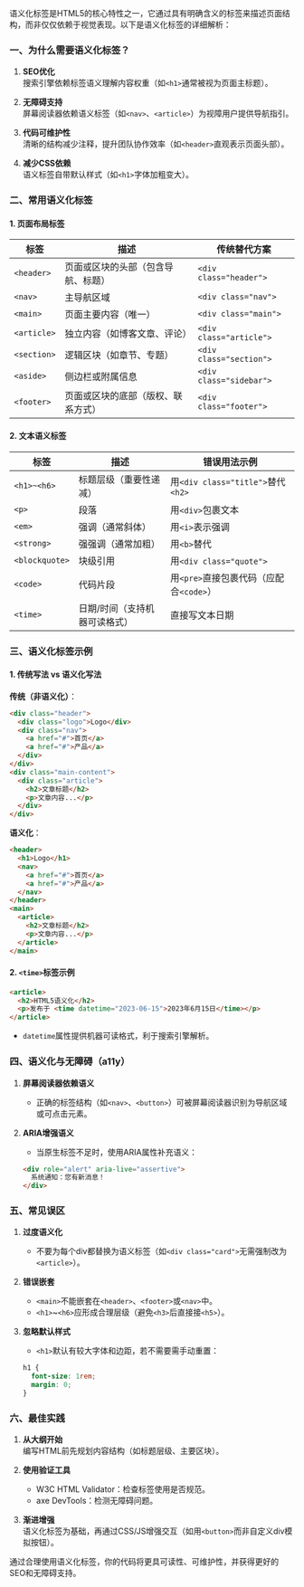 语义化标签是HTML5的核心特性之一，它通过具有明确含义的标签来描述页面结构，而非仅仅依赖于视觉表现。以下是语义化标签的详细解析：


### **一、为什么需要语义化标签？**
1. **SEO优化**  
   搜索引擎依赖标签语义理解内容权重（如`<h1>`通常被视为页面主标题）。

2. **无障碍支持**  
   屏幕阅读器依赖语义标签（如`<nav>`、`<article>`）为视障用户提供导航指引。

3. **代码可维护性**  
   清晰的结构减少注释，提升团队协作效率（如`<header>`直观表示页面头部）。

4. **减少CSS依赖**  
   语义标签自带默认样式（如`<h1>`字体加粗变大）。


### **二、常用语义化标签**
#### 1. **页面布局标签**
| 标签         | 描述                                   | 传统替代方案       |
|--------------|----------------------------------------|--------------------|
| `<header>`   | 页面或区块的头部（包含导航、标题）     | `<div class="header">` |
| `<nav>`      | 主导航区域                             | `<div class="nav">`    |
| `<main>`     | 页面主要内容（唯一）                   | `<div class="main">`   |
| `<article>`  | 独立内容（如博客文章、评论）           | `<div class="article">`|
| `<section>`  | 逻辑区块（如章节、专题）               | `<div class="section">`|
| `<aside>`    | 侧边栏或附属信息                       | `<div class="sidebar">`|
| `<footer>`   | 页面或区块的底部（版权、联系方式）     | `<div class="footer">` |

#### 2. **文本语义标签**
| 标签         | 描述                                   | 错误用法示例       |
|--------------|----------------------------------------|--------------------|
| `<h1>~<h6>`  | 标题层级（重要性递减）                 | 用`<div class="title">`替代`<h2>` |
| `<p>`        | 段落                                   | 用`<div>`包裹文本  |
| `<em>`       | 强调（通常斜体）                       | 用`<i>`表示强调    |
| `<strong>`   | 强强调（通常加粗）                     | 用`<b>`替代        |
| `<blockquote>`| 块级引用                              | 用`<div class="quote">` |
| `<code>`     | 代码片段                               | 用`<pre>`直接包裹代码（应配合`<code>`） |
| `<time>`     | 日期/时间（支持机器可读格式）          | 直接写文本日期     |


### **三、语义化标签示例**
#### 1. **传统写法 vs 语义化写法**
**传统（非语义化）**：
```html
<div class="header">
  <div class="logo">Logo</div>
  <div class="nav">
    <a href="#">首页</a>
    <a href="#">产品</a>
  </div>
</div>
<div class="main-content">
  <div class="article">
    <h2>文章标题</h2>
    <p>文章内容...</p>
  </div>
</div>
```

**语义化**：
```html
<header>
  <h1>Logo</h1>
  <nav>
    <a href="#">首页</a>
    <a href="#">产品</a>
  </nav>
</header>
<main>
  <article>
    <h2>文章标题</h2>
    <p>文章内容...</p>
  </article>
</main>
```

#### 2. **`<time>`标签示例**
```html
<article>
  <h2>HTML5语义化</h2>
  <p>发布于 <time datetime="2023-06-15">2023年6月15日</time></p>
</article>
```
- `datetime`属性提供机器可读格式，利于搜索引擎解析。


### **四、语义化与无障碍（a11y）**
1. **屏幕阅读器依赖语义**  
   - 正确的标签结构（如`<nav>`、`<button>`）可被屏幕阅读器识别为导航区域或可点击元素。

2. **ARIA增强语义**  
   - 当原生标签不足时，使用ARIA属性补充语义：
   ```html
   <div role="alert" aria-live="assertive">
     系统通知：您有新消息！
   </div>
   ```


### **五、常见误区**
1. **过度语义化**  
   - 不要为每个div都替换为语义标签（如`<div class="card">`无需强制改为`<article>`）。

2. **错误嵌套**  
   - `<main>`不能嵌套在`<header>`、`<footer>`或`<nav>`中。  
   - `<h1>`~`<h6>`应形成合理层级（避免`<h3>`后直接接`<h5>`）。

3. **忽略默认样式**  
   - `<h1>`默认有较大字体和边距，若不需要需手动重置：
   ```css
   h1 {
     font-size: 1rem;
     margin: 0;
   }
   ```


### **六、最佳实践**
1. **从大纲开始**  
   编写HTML前先规划内容结构（如标题层级、主要区块）。

2. **使用验证工具**  
   - W3C HTML Validator：检查标签使用是否规范。  
   - axe DevTools：检测无障碍问题。

3. **渐进增强**  
   语义化标签为基础，再通过CSS/JS增强交互（如用`<button>`而非自定义div模拟按钮）。


通过合理使用语义化标签，你的代码将更具可读性、可维护性，并获得更好的SEO和无障碍支持。